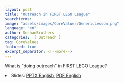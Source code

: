 ```yaml
---
layout: post
title: "Outreach in FIRST LEGO League"
searchterms:
image: "assets/images/CoreValues/GenericLesson.png"
language: "en"
author: SeshanBrothers
categories:  [ Outreach ]
tag: CoreValues
featured: true
excerpt_separator: <!--more-->
---
```

What is "doing outreach" in FIRST LEGO League?
 <!--more-->

 <li class="ng-binding">Slides:
 <a href="/translations/en-us/CoreValues/Outreach.pptx">PPTX English</a>,
 <a href="/translations/en-us/CoreValues/Outreach.pdf">PDF English</a>

 </li>
